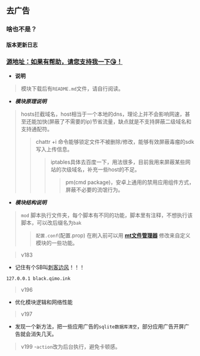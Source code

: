 ## 去广告
### 啥也不是？
#### 版本更新日志
### [源地址：如果有帮助，请您支持我一下😘！](https://lingeringsound.github.io/10007)

- **说明**
 > 模块下载后有`README.md`文件，请自行阅读。
- ***模块原理说明***
 > hosts拦截域名，host相当于一个本地的dns，理论上并不会影响网速，甚至还能加快(屏蔽了不需要的ip)节省流量，缺点就是不支持屏蔽二级域名和支持通配符。
 >> chattr +i 命令能够锁定文件不被删除/修改，能够有效屏蔽毒瘤的sdk写入上传信息。
 >>> iptables具体去百度一下，用法很多，目前我用来屏蔽某些网站的次级域名，补充一些host的不足。
 >>>> pm(cmd package)，安卓上通用的禁用应用组件方式，屏蔽不必要的流氓行为。
- ***模块结构说明***
 > `mod` 脚本执行文件夹，每个脚本有不同的功能，脚本里有注释，不想执行该脚本，可以改后缀名为`bak`
 >> `配置.conf`(配置.prop) 在刷入前可以用 **[mt文件管理器](https://binmt.lanzoui.com/b01bivkzc)** 修改来自定义模块的一些功能。


>v183
 - 记住有个SB叫[刺客边风](https://m.bilibili.com/space/21131684)！！！
```
127.0.0.1 black.qimo.ink
```
>v196
 - 优化模块逻辑和网络性能
>v197
 - 发现一个新方法，把一些应用广告的`sqlite数据库清空`，部分应用广告开屏广告就会消失几天。
>v199
 -`action`改为后台执行，避免卡顿感。
